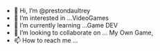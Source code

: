 - 👋 Hi, I’m @prestondaultrey
- 👀 I’m interested in ...VideoGames
- 🌱 I’m currently learning ...Game DEV 
- 💞️ I’m looking to collaborate on ... My Own Game,
- 📫 How to reach me ... 

<!---
prestondaultrey/prestondaultrey is a ✨ special ✨ repository because its `README.md` (this file) appears on your GitHub profile.
You can click the Preview link to take a look at your changes.
--->
